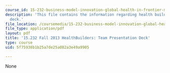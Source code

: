 ```yaml
---
course_id: 15-232-business-model-innovation-global-health-in-frontier-markets-fall-2013
description: 'This file contains the information regarding health builders: team presentation
  deck.'
file_location: /coursemedia/15-232-business-model-innovation-global-health-in-frontier-markets-fall-2013/5f75938b1b25a7de25a082a3e49a9905_MIT15_232F13_t4_presentatn.pdf
file_type: application/pdf
layout: pdf
title: '15.232 Fall 2013 HealthBuilders: Team Presentation Deck'
type: course
uid: 5f75938b1b25a7de25a082a3e49a9905

---
```

None